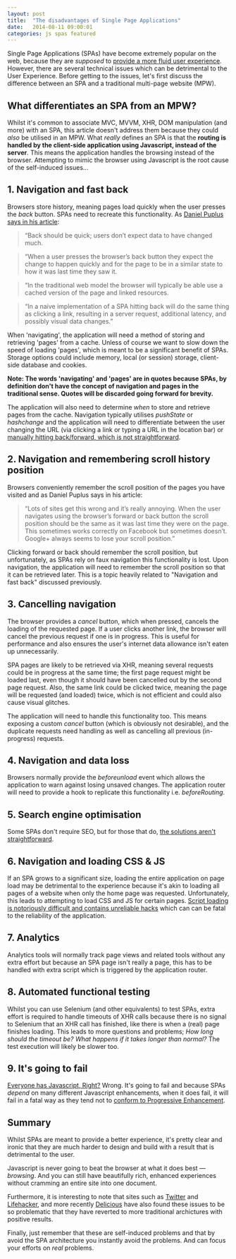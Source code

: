 ```yaml
---
layout: post
title:  "The disadvantages of Single Page Applications"
date:   2014-08-11 09:00:01
categories: js spas featured
---
```


Single Page Applications (SPAs) have become extremely popular on the web, because they are *supposed* to [provide a more fluid user experience](http://en.wikipedia.org/wiki/Single-page_application). However, there are several technical issues which can be detrimental to the User Experience. Before getting to the issues, let's first discuss the difference between an SPA and a traditional multi-page website (MPW).

## What differentiates an SPA from an MPW?

Whilst it's common to associate MVC, MVVM, XHR, DOM manipulation (and more) with an SPA, this article doesn't address them because they could *also* be utilised in an MPW. What *really* defines an SPA is that the **routing is handled by the client-side application using Javascript, instead of the server**. This means the application handles the browsing instead of the browser. Attempting to mimic the browser using Javascript is the root cause of the self-induced issues...

## 1. Navigation and fast back

Browsers store history, meaning pages load quickly when the user presses the *back* button. SPAs need to recreate this functionality. As [Daniel Puplus says in his article](https://medium.com/joys-of-javascript/4353246f4480):

> &ldquo;Back should be quick; users don’t expect data to have changed much.

> &ldquo;When a user presses the browser’s back button they expect the change to happen quickly and for the page to be in a similar state to how it was last time they saw it.

> &ldquo;In the traditional web model the browser will typically be able use a cached version of the page and linked resources.

> &ldquo;In a naive implementation of a SPA hitting back will do the same thing as clicking a link, resulting in a server request, additional latency, and possibly visual data changes.&rdquo;

When 'navigating', the application will need a method of storing and retrieving 'pages' from a cache. Unless of course we want to slow down the speed of loading 'pages', which is meant to be a significant benefit of SPAs. Storage options could include memory, local (or session) storage, client-side database and cookies.

**Note: The words 'navigating' and 'pages' are in quotes because SPAs, by definition don't have the concept of navigation and pages in the traditional sense. Quotes will be discarded going forward for brevity.**

The application will also need to determine *when* to store and retrieve pages from the cache. Navigation typically utilises *pushState* or *hashchange* and the application will need to differentiate between the user changing the URL (via clicking a link or typing a URL in the location bar) or [manually hitting back/forward, which is not straightforward](http://stackoverflow.com/questions/2008806/how-to-detect-if-the-user-clicked-the-back-button).

## 2. Navigation and remembering scroll history position

Browsers conveniently remember the scroll position of the pages you have visited and as Daniel Puplus says in his article:

> &ldquo;Lots of sites get this wrong and it’s really annoying. When the user navigates using the browser’s forward or back button the scroll position should be the same as it was last time they were on the page. This sometimes works correctly on Facebook but sometimes doesn’t. Google+ always seems to lose your scroll position.&rdquo;

Clicking forward or back should remember the scroll position, but unfortunately, as SPAs rely on faux navigation this functionality is lost. Upon navigation, the application will need to remember the scroll position so that it can be retrieved later. This is a topic heavily related to "Navigation and fast back" discussed previously.

## 3. Cancelling navigation

The browser provides a *cancel* button, which when pressed, cancels the loading of the requested page. If a user clicks another link, the browser will cancel the previous request if one is in progress. This is useful for performance and also ensures the user's internet data allowance isn't eaten up unnecessarily.

SPA pages are likely to be retrieved via XHR, meaning several requests could be in progress at the same time; the first page request might be loaded last, even though it should have been cancelled out by the second page request. Also, the same link could be clicked twice, meaning the page will be requested (and loaded) twice, which is not efficient and could also cause visual glitches.

The application will need to handle this functionality too. This means exposing a custom *cancel* button (which is obviously not desirable), and the duplicate requests need handling as well as cancelling all previous (in-progress) requests.

## 4. Navigation and data loss

Browsers normally provide the *beforeunload* event which allows the application to warn against losing unsaved changes. The application router will need to provide a hook to replicate this functionality i.e. *beforeRouting*.

## 5. Search engine optimisation

Some SPAs don't require SEO, but for those that do, [the solutions aren't straightforward](http://stackoverflow.com/questions/7549306/single-page-js-websites-and-seo).

## 6. Navigation and loading CSS &amp; JS

If an SPA grows to a significant size, loading the entire application on page load may be detrimental to the experience because it's akin to loading all pages of a website when only the home page was requested. Unfortunately, this leads to attempting to load CSS and JS for certain pages. [Script loading is notoriously difficult and contains unreliable hacks](http://blog.getify.com/labjs-script-loading-the-way-it-should-be/) which can can be fatal to the reliability of the application.

## 7. Analytics

Analytics tools will normally track page views and related tools without any extra effort but because an SPA page isn't really a page, this has to be handled with extra script which is triggered by the application router.

## 8. Automated functional testing

Whilst you can use Selenium (and other equivalents) to test SPAs, extra effort is required to handle timeouts of XHR calls because there is no signal to Selenium that an XHR call has finished, like there is when a (real) page finishes loading. This leads to more questions and problems; *How long should the timeout be? What happens if it takes longer than normal?* The test execution will likely be slower too.

## 9. It's going to fail

[Everyone has Javascript, Right?](http://kryogenix.org/code/browser/everyonehasjs.html) Wrong. It's going to fail and because SPAs *depend* on many different Javascript enhancements, when it does fail, it will fail in a fatal way as they tend not to [conform to Progressive Enhancement](/articles/writing-javascript-that-conforms-to-progressive-enhancement/).

## Summary

Whilst SPAs are meant to provide a better experience, it's pretty clear and ironic that they are much harder to design and build with a result that is detrimental to the user.

Javascript is never going to beat the browser at what it does best &mdash; *browsing*. And you can still have beautifully rich, enhanced experiences without cramming an entire site into one document.

Furthermore, it is interesting to note that sites such as [Twitter](https://blog.twitter.com/2012/improving-performance-on-twittercom) and [Lifehacker](http://isolani.co.uk/blog/javascript/BreakingTheWebWithHashBangs), and more recently [Delicious](http://blog.delicious.com/2016/01/delicious-changes/) have also found these issues to be so problematic that they have reverted to more traditional archictures with positive results.

Finally, just remember that these are self-induced problems and that by avoid the SPA architecture you instantly avoid the problems. And can focus your efforts on *real* problems.